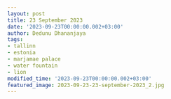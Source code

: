```yaml
---
layout: post
title: 23 September 2023
date: '2023-09-23T00:00:00.002+03:00'
author: Dedunu Dhananjaya
tags:
- tallinn
- estonia
- marjamae palace
- water fountain
- lion
modified_time: '2023-09-23T00:00:00.002+03:00'
featured_image: 2023-09-23-23-september-2023_2.jpg
---
```

